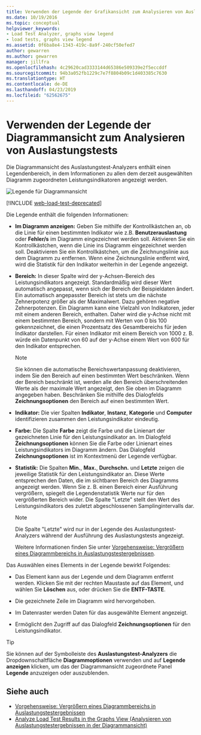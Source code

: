 ```yaml
---
title: Verwenden der Legende der Grafikansicht zum Analysieren von Auslastungstests
ms.date: 10/19/2016
ms.topic: conceptual
helpviewer_keywords:
- Load Test Analyzer, graphs view legend
- load tests, graphs view legend
ms.assetid: 0f6ba8e4-1343-419c-8a9f-240cf50efed7
author: gewarren
ms.author: gewarren
manager: jillfra
ms.openlocfilehash: 4c29620cad3333144d65386e509339e2f5eccddf
ms.sourcegitcommit: 94b3a052fb1229c7e7f8804b09c1d403385c7630
ms.translationtype: HT
ms.contentlocale: de-DE
ms.lasthandoff: 04/23/2019
ms.locfileid: "62562675"
---
```

# <a name="use-the-graphs-view-legend-to-analyze-load-tests"></a>Verwenden der Legende der Diagrammansicht zum Analysieren von Auslastungstests

Die Diagrammansicht des Auslastungstest-Analyzers enthält einen Legendenbereich, in dem Informationen zu allen dem derzeit ausgewählten Diagramm zugeordneten Leistungsindikatoren angezeigt werden.

![Legende für Diagrammansicht](../test/media/load_viewlegend.png)

[!INCLUDE [web-load-test-deprecated](includes/web-load-test-deprecated.md)]

Die Legende enthält die folgenden Informationen:

- **Im Diagramm anzeigen:** Geben Sie mithilfe der Kontrollkästchen an, ob die Linie für einen bestimmten Indikator wie z.B. **Benutzerauslastung** oder **Fehler/s** im Diagramm eingezeichnet werden soll. Aktivieren Sie ein Kontrollkästchen, wenn die Linie ins Diagramm eingezeichnet werden soll. Deaktivieren Sie ein Kontrollkästchen, um die Zeichnungslinie aus dem Diagramm zu entfernen. Wenn eine Zeichnungslinie entfernt wird, wird die Statistik für den Indikator weiterhin in der Legende angezeigt.

- **Bereich:** In dieser Spalte wird der y-Achsen-Bereich des Leistungsindikators angezeigt. Standardmäßig wird dieser Wert automatisch angepasst, wenn sich der Bereich der Beispieldaten ändert. Ein automatisch angepasster Bereich ist stets um die nächste Zehnerpotenz größer als der Maximalwert. Dazu gehören negative Zehnerpotenzen. Ein Diagramm kann eine Vielzahl von Indikatoren, jeder mit einem anderen Bereich, enthalten. Daher wird die y-Achse nicht mit einem bestimmten Bereich, sondern mit Werten von 0 bis 100 gekennzeichnet, die einen Prozentsatz des Gesamtbereichs für jeden Indikator darstellen. Für einen Indikator mit einem Bereich von 1000 z. B. würde ein Datenpunkt von 60 auf der y-Achse einem Wert von 600 für den Indikator entsprechen.

    > [!NOTE]
    > Sie können die automatische Bereichswertanpassung deaktivieren, indem Sie den Bereich auf einen bestimmten Wert beschränken. Wenn der Bereich beschränkt ist, werden alle den Bereich überschreitenden Werte als der maximale Wert angezeigt, den Sie oben im Diagramm angegeben haben. Beschränken Sie mithilfe des Dialogfelds **Zeichnungsoptionen** den Bereich auf einen bestimmten Wert.

- **Indikator:** Die vier Spalten **Indikator**, **Instanz**, **Kategorie** und **Computer** identifizieren zusammen den Leistungsindikator eindeutig.

- **Farbe:** Die Spalte **Farbe** zeigt die Farbe und die Linienart der gezeichneten Linie für den Leistungsindikator an. Im Dialogfeld **Zeichnungsoptionen** können Sie die Farbe oder Linienart eines Leistungsindikators im Diagramm ändern. Das Dialogfeld **Zeichnungsoptionen** ist im Kontextmenü der Legende verfügbar.

- **Statistik:** Die Spalten **Min.**, **Max.**, **Durchschn.** und **Letzte** zeigen die jeweilige Statistik für den Leistungsindikator an. Diese Werte entsprechen den Daten, die im sichtbaren Bereich des Diagramms angezeigt werden. Wenn Sie z. B. einen Bereich einer Ausführung vergrößern, spiegelt die Legendenstatistik Werte nur für den vergrößerten Bereich wider. Die Spalte "Letzte" stellt den Wert des Leistungsindikators des zuletzt abgeschlossenen Samplingintervalls dar.

    > [!NOTE]
    > Die Spalte "Letzte" wird nur in der Legende des Auslastungstest-Analyzers während der Ausführung des Auslastungstests angezeigt.

     Weitere Informationen finden Sie unter [Vorgehensweise: Vergrößern eines Diagrammbereichs in Auslastungstestergebnissen](../test/how-to-zoom-in-on-a-region-of-the-graph-in-load-test-results.md).

Das Auswählen eines Elements in der Legende bewirkt Folgendes:

- Das Element kann aus der Legende und dem Diagramm entfernt werden. Klicken Sie mit der rechten Maustaste auf das Element, und wählen Sie **Löschen** aus, oder drücken Sie die **ENTF-TASTE**.

- Die gezeichnete Zeile im Diagramm wird hervorgehoben.

- Im Datenraster werden Daten für das ausgewählte Element angezeigt.

- Ermöglicht den Zugriff auf das Dialogfeld **Zeichnungsoptionen** für den Leistungsindikator.

> [!TIP]
> Sie können auf der Symbolleiste des **Auslastungstest-Analyzers** die Dropdownschaltfläche **Diagrammoptionen** verwenden und auf **Legende anzeigen** klicken, um das der Diagrammansicht zugeordnete Panel **Legende** anzuzeigen oder auszublenden.

## <a name="see-also"></a>Siehe auch

- [Vorgehensweise: Vergrößern eines Diagrammbereichs in Auslastungstestergebnissen](../test/how-to-zoom-in-on-a-region-of-the-graph-in-load-test-results.md)
- [Analyze Load Test Results in the Graphs View (Analysieren von Auslastungstestergebnissen in der Diagrammansicht)](../test/analyze-load-test-results-in-the-graphs-view.md)
